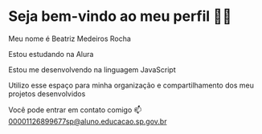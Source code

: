 # Seja bem-vindo ao meu perfil 🦋✨
Meu nome é Beatriz Medeiros Rocha

Estou estudando na Alura

Estou me desenvolvendo na linguagem JavaScript

Utilizo esse espaço para minha organização e compartilhamento dos meu projetos desenvolvidos

Você pode entrar em contato comigo 📫
00001126899677sp@aluno.educacao.sp.gov.br


   
